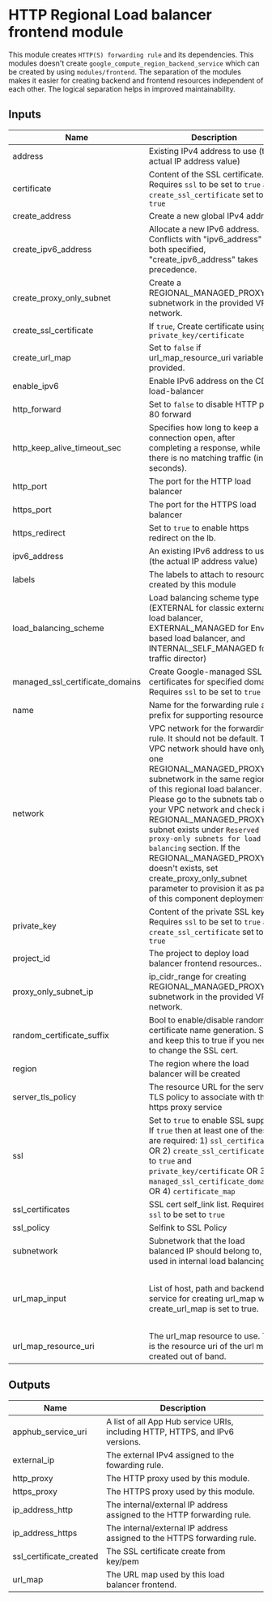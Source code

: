 # HTTP Regional Load balancer frontend module
This module creates `HTTP(S) forwarding rule` and its dependencies. This modules doesn't create `google_compute_region_backend_service` which can be created by using `modules/frontend`. The separation of the modules makes it easier for creating backend and frontend resources independent of each other. The logical separation helps in improved maintainability.
<!-- BEGINNING OF PRE-COMMIT-TERRAFORM DOCS HOOK -->
## Inputs

| Name | Description | Type | Default | Required |
|------|-------------|------|---------|:--------:|
| address | Existing IPv4 address to use (the actual IP address value) | `string` | `null` | no |
| certificate | Content of the SSL certificate. Requires `ssl` to be set to `true` and `create_ssl_certificate` set to `true` | `string` | `null` | no |
| create\_address | Create a new global IPv4 address | `bool` | `true` | no |
| create\_ipv6\_address | Allocate a new IPv6 address. Conflicts with "ipv6\_address" - if both specified, "create\_ipv6\_address" takes precedence. | `bool` | `false` | no |
| create\_proxy\_only\_subnet | Create a REGIONAL\_MANAGED\_PROXY subnetwork in the provided VPC network. | `bool` | `false` | no |
| create\_ssl\_certificate | If `true`, Create certificate using `private_key/certificate` | `bool` | `false` | no |
| create\_url\_map | Set to `false` if url\_map\_resource\_uri variable is provided. | `bool` | `true` | no |
| enable\_ipv6 | Enable IPv6 address on the CDN load-balancer | `bool` | `false` | no |
| http\_forward | Set to `false` to disable HTTP port 80 forward | `bool` | `true` | no |
| http\_keep\_alive\_timeout\_sec | Specifies how long to keep a connection open, after completing a response, while there is no matching traffic (in seconds). | `number` | `null` | no |
| http\_port | The port for the HTTP load balancer | `number` | `80` | no |
| https\_port | The port for the HTTPS load balancer | `number` | `443` | no |
| https\_redirect | Set to `true` to enable https redirect on the lb. | `bool` | `false` | no |
| ipv6\_address | An existing IPv6 address to use (the actual IP address value) | `string` | `null` | no |
| labels | The labels to attach to resources created by this module | `map(string)` | `{}` | no |
| load\_balancing\_scheme | Load balancing scheme type (EXTERNAL for classic external load balancer, EXTERNAL\_MANAGED for Envoy-based load balancer, and INTERNAL\_SELF\_MANAGED for traffic director) | `string` | `"EXTERNAL_MANAGED"` | no |
| managed\_ssl\_certificate\_domains | Create Google-managed SSL certificates for specified domains. Requires `ssl` to be set to `true` | `list(string)` | `[]` | no |
| name | Name for the forwarding rule and prefix for supporting resources | `string` | n/a | yes |
| network | VPC network for the forwarding rule. It should not be default. The VPC network should have only one REGIONAL\_MANAGED\_PROXY subnetwork in the same region as of this regional load balancer. Please go to the subnets tab of your VPC network and check if a REGIONAL\_MANAGED\_PROXY subnet exists under `Reserved proxy-only subnets for load balancing` section. If the REGIONAL\_MANAGED\_PROXY doesn't exists, set create\_proxy\_only\_subnet parameter to provision it as part of this component deployment. | `string` | n/a | yes |
| private\_key | Content of the private SSL key. Requires `ssl` to be set to `true` and `create_ssl_certificate` set to `true` | `string` | `null` | no |
| project\_id | The project to deploy load balancer frontend resources.. | `string` | n/a | yes |
| proxy\_only\_subnet\_ip | ip\_cidr\_range for creating REGIONAL\_MANAGED\_PROXY subnetwork in the provided VPC network. | `string` | `"10.129.0.0/23"` | no |
| random\_certificate\_suffix | Bool to enable/disable random certificate name generation. Set and keep this to true if you need to change the SSL cert. | `bool` | `false` | no |
| region | The region where the load balancer will be created | `string` | n/a | yes |
| server\_tls\_policy | The resource URL for the server TLS policy to associate with the https proxy service | `string` | `null` | no |
| ssl | Set to `true` to enable SSL support. If `true` then at least one of these are required: 1) `ssl_certificates` OR 2) `create_ssl_certificate` set to `true` and `private_key/certificate` OR  3) `managed_ssl_certificate_domains`, OR 4) `certificate_map` | `bool` | `false` | no |
| ssl\_certificates | SSL cert self\_link list. Requires `ssl` to be set to `true` | `list(string)` | `[]` | no |
| ssl\_policy | Selfink to SSL Policy | `string` | `null` | no |
| subnetwork | Subnetwork that the load balanced IP should belong to, used in internal load balancing | `string` | `null` | no |
| url\_map\_input | List of host, path and backend service for creating url\_map when create\_url\_map is set to true. | <pre>list(object({<br>    host            = string<br>    path            = string<br>    backend_service = string<br>  }))</pre> | `[]` | no |
| url\_map\_resource\_uri | The url\_map resource to use. This is the resource uri of the url map created out of band. | `string` | `null` | no |

## Outputs

| Name | Description |
|------|-------------|
| apphub\_service\_uri | A list of all App Hub service URIs, including HTTP, HTTPS, and IPv6 versions. |
| external\_ip | The external IPv4 assigned to the fowarding rule. |
| http\_proxy | The HTTP proxy used by this module. |
| https\_proxy | The HTTPS proxy used by this module. |
| ip\_address\_http | The internal/external IP address assigned to the HTTP forwarding rule. |
| ip\_address\_https | The internal/external IP address assigned to the HTTPS forwarding rule. |
| ssl\_certificate\_created | The SSL certificate create from key/pem |
| url\_map | The URL map used by this load balancer frontend. |

<!-- END OF PRE-COMMIT-TERRAFORM DOCS HOOK -->
